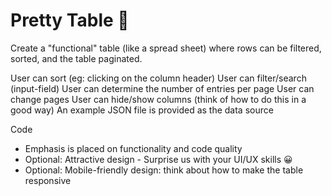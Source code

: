 # Pretty Table 🐠

Create a "functional" table (like a spread sheet) where rows can be filtered, sorted, and the table paginated.

User can sort (eg: clicking on the column header)
User can filter/search (input-field)
User can determine the number of entries per page
User can change pages
User can hide/show columns (think of how to do this in a good way)
An example JSON file is provided as the data source

Code
- Emphasis is placed on functionality and code quality
- Optional: Attractive design - Surprise us with your UI/UX skills 😀
- Optional: Mobile-friendly design: think about how to make the table responsive
